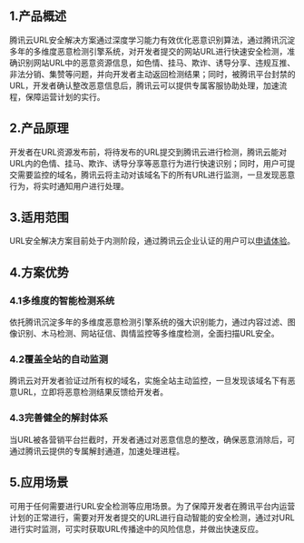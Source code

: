 ## 1.产品概述
腾讯云URL安全解决方案通过深度学习能力有效优化恶意识别算法，通过腾讯沉淀多年的多维度恶意检测引擎系统，对开发者提交的网站URL进行快速安全检测，准确识别网站URL中的恶意资源信息，如色情、挂马、欺诈、诱导分享、违规互推、非法分销、集赞等问题，并向开发者主动返回检测结果；同时，被腾讯平台封禁的URL，开发者确认整改恶意信息后，腾讯云可以提供专属客服协助处理，加速流程，保障运营计划的实行。

## 2.产品原理
开发者在URL资源发布前，将待发布的URL提交到腾讯云进行检测，腾讯云能对URL内的色情、挂马、欺诈、诱导分享等恶意行为进行快速识别；同时，用户可提交需要监控的域名，腾讯云将主动对该域名下的所有URL进行监测，一旦发现恶意行为，将实时通知用户进行处理。

## 3.适用范围
URL安全解决方案目前处于内测阶段，通过腾讯云企业认证的用户可以[申请体验](http://console.cloud.tencent.com/tianyu/overview)。

## 4.方案优势
### 4.1多维度的智能检测系统
依托腾讯沉淀多年的多维度恶意检测引擎系统的强大识别能力，通过内容过滤、图像识别、木马检测、网站征信、舆情监控等多维度检测，全面扫描URL安全。

### 4.2覆盖全站的自动监测
腾讯云对开发者验证过所有权的域名，实施全站主动监控，一旦发现该域名下有恶意URL，立即将恶意检测结果反馈给开发者。

### 4.3完善健全的解封体系
当URL被各营销平台拦截时，开发者通过对恶意信息的整改，确保恶意消除后，可通过腾讯云提供的专属解封通道，加速处理进程。

## 5.应用场景
可用于任何需要进行URL安全检测等应用场景。为了保障开发者在腾讯平台内运营计划的正常进行，需要对开发者提交的URL进行自动智能的安全检测，通过对URL进行实时监测，可实时获取URL传播途中的风险信息，并做出快速反应。
